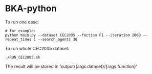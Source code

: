 # BKA-python

To run one case:
```shell
# for example:
python main.py --dataset CEC2005 --fuction F1 --iteration 2000 --repeat_times 1 --search_agents 30
```

To run whole CEC2005 dataset:

```shell
./RUN_CEC2005.sh
```

The result will be stored in 'output/{args.dataset}/{args.function}'

